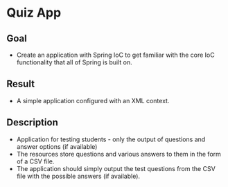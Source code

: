 # Quiz App

## Goal
- Create an application with Spring IoC to get familiar with the core IoC functionality that all of Spring is built on.

## Result
- A simple application configured with an XML context.

## Description
- Application for testing students - only the output of questions and answer options (if available)
- The resources store questions and various answers to them in the form of a CSV file.
- The application should simply output the test questions from the CSV file with the possible answers (if available).
